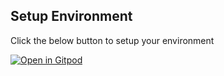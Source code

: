 ## Setup Environment

Click the below button to setup your environment

[![Open in Gitpod](https://gitpod.io/button/open-in-gitpod.svg)](https://gitpod.io/#https://github.com/muthuishere/clojure-workshop-template)
